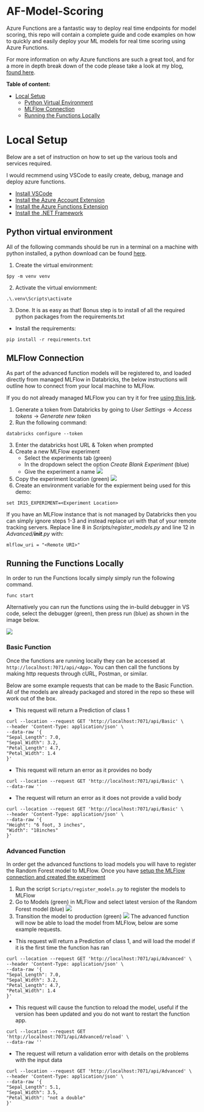 # AF-Model-Scoring
Azure Functions are a fantastic way to deploy real time endpoints for model scoring, this repo will contain a complete guide and code examples on how to quickly and easily deploy your ML models for real time scoring using Azure Functions.

For more information on *why* Azure functions are such a great tool, and for a more in depth break down of the code please take a look at my blog, [found here]().

 **Table of content:**
 - [Local Setup](#item-one)
    - [Python Virtual Environment](#item-one-a)
    - [MLFlow Connection](#item-one-b)
    - [Running the Functions Locally](#item-one-c)
 <!-- - [Deployment](#item-two) -->

<a id="item-one"></a>
# Local Setup
Below are a set of instruction on how to set up the various tools and services required.

I would recmmend using VSCode to easily create, debug, manage and deploy azure functions.
- [Install VSCode](https://code.visualstudio.com/download)
- [Install the Azure Account Extension](https://marketplace.visualstudio.com/items?itemName=ms-vscode.azure-account)
- [Install the Azure Functions Extension](https://marketplace.visualstudio.com/items?itemName=ms-azuretools.vscode-azurefunctions)
- [Install the .NET Framework](https://learn.microsoft.com/en-us/dotnet/framework/install/)

<a id="item-one-a"></a>
## Python virtual environment
All of the following commands should be run in a terminal on a machine with python installed, a python download can be found [here](https://www.python.org/downloads/).
1) Create the virtual environment:
```
$py -m venv venv
```
2) Activate the virtual enviornment:
```
.\.venv\Scripts\activate
```
3) Done. It is as easy as that!
Bonus step is to install of all the required python packages from the requirements.txt
- Install the requirements:
```
pip install -r requirements.txt
```

<a id="item-one-b"></a>
## MLFlow Connection
As part of the advanced function models will be registered to, and loaded directly from managed MLFlow in Databricks, the below instructions will outline how to connect from your local machine to MLFlow.

If you do not already managed MLFlow you can try it for free [using this link](https://www.databricks.com/product/managed-mlflow).

1) Generate a token from Databricks by going to *User Settings* -> *Access tokens* -> *Generate new token*
2) Run the following command:
```
databricks configure --token
```
3) Enter the databricks host URL & Token when prompted
4) Create a new MLFlow experiment
    - Select the experiments tab (green)
    - In the dropdown select the option *Create Blank Experiment* (blue)
    - Give the experiment a name
![](images/Create_Experiment.png)
5) Copy the experiment location (green)
![](images/Experiment_Location.png)
6) Create an environment variable for the expierment being used for this demo:
```
set IRIS_EXPERIMENT=<Experiment Location>
```
If you have an MLFlow instance that is not managed by Databricks then you can simply ignore steps 1-3 and instead replace uri with that of your remote tracking servers. Replace line 8 in *Scripts/register_models.py* and line 12 in *Advanced/__init__.py* with:
```
mlflow_uri = "<Remote URI>"
```

<a id="item-one-c"></a>
## Running the Functions Locally
In order to run the Functions locally simply simply run the following command.
```
func start
```
Alternatively you can run the functions using the in-build debugger in VS code, select the debugger (green), then press run (blue) as shown in the image below.

![](images/Debug.png)

### Basic Function
Once the functions are running locally they can be accessed at `http://localhost:7071/api/<App>`. You can then call the functions by making http requests through cURL, Postman, or similar. 

Below are some example requests that can be made to the Basic Function. All of the models are already packaged and stored in the repo so these will work out of the box.
- This request will return a Prediction of class 1
```
curl --location --request GET 'http://localhost:7071/api/Basic' \
--header 'Content-Type: application/json' \
--data-raw '{
"Sepal_Length": 7.0,
"Sepal_Width": 3.2,
"Petal_Length": 4.7,
"Petal_Width": 1.4
}'
```
- This request will return an error as it provides no body
```
curl --location --request GET 'http://localhost:7071/api/Basic' \
--data-raw ''
```
- The request will return an error as it does not provide a valid body
```
curl --location --request GET 'http://localhost:7071/api/Basic' \
--header 'Content-Type: application/json' \
--data-raw '{
"Height": "6 foot, 3 inches",
"Width": "18inches"
}'
```

### Advanced Function
In order get the advanced functions to load models you will have to register the Random Forest model to MLFlow. Once you have [setup the MLFlow connection and created the experiment](#item-one-b)
1) Run the script `Scripts/register_models.py` to register the models to MLFlow
2) Go to Models (green) in MLFlow and select latest version of the Random Forest model (blue)
![](images/RF_Model.png)
3) Transition the model to production (green)
![](images/To_Production.png)
The advanced function will now be able to load the model from MLFlow, below are some example requests.
- This request will return a Prediction of class 1, and will load the model if it is the first time the function has ran
```
curl --location --request GET 'http://localhost:7071/api/Advanced' \
--header 'Content-Type: application/json' \
--data-raw '{
"Sepal_Length": 7.0,
"Sepal_Width": 3.2,
"Petal_Length": 4.7,
"Petal_Width": 1.4
}'
```
- This request will cause the function to reload the model, useful if the version has been updated and you do not want to restart the function app.
```
curl --location --request GET 'http://localhost:7071/api/Advanced/reload' \
--data-raw ''
```
- The request will return a validation error with details on the problems with the input data
```
curl --location --request GET 'http://localhost:7071/api/Advanced' \
--header 'Content-Type: application/json' \
--data-raw '{
"Sepal_Length": 5.1,
"Sepal_Width": 3.5,
"Petal_Width": "not a double"
}'
```
<!-- <a id="item-two"></a>
# Deployment
## Create a Resource Group
## Create a Function App
## Deploy the Functions -->

